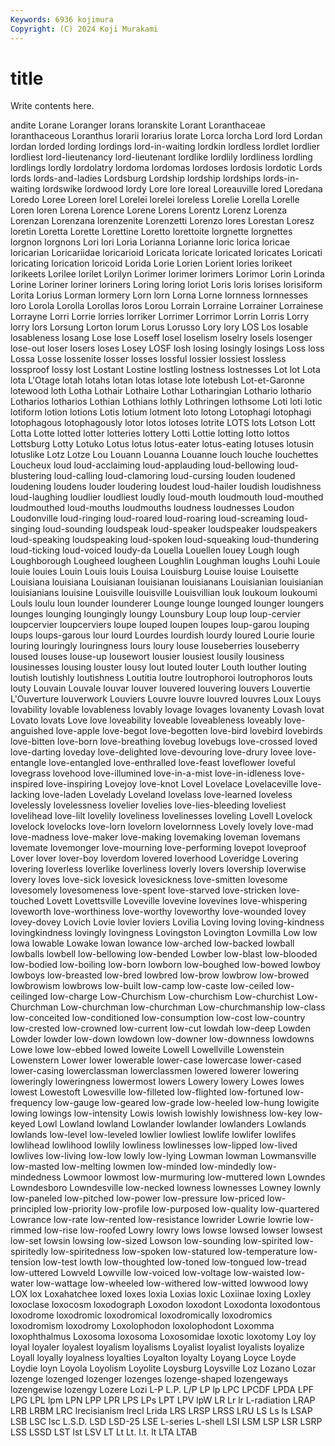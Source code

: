 ```yaml
---
Keywords: 6936 kojimura
Copyright: (C) 2024 Koji Murakami
---
```


# title

Write contents here.



andite Lorane Loranger lorans loranskite Lorant Loranthaceae loranthaceous
Loranthus lorarii lorarius lorate Lorca lorcha Lord lord Lordan lordan
lorded lording lordings lord-in-waiting lordkin lordless lordlet lordlier lordliest lord-lieutenancy
lord-lieutenant lordlike lordlily lordliness lordling lordlings lordly lordolatry lordoma lordomas
lordoses lordosis lordotic Lords lords lords-and-ladies Lordsburg Lordship lordship lordships
lords-in-waiting lordswike lordwood lordy Lore lore loreal Loreauville lored Loredana
Loredo Loree Loreen lorel Lorelei lorelei loreless Lorelie Lorella Lorelle
Loren loren Lorena Lorence Lorene Lorens Lorentz Lorenz Lorenza Lorenzan
Lorenzana lorenzenite Lorenzetti Lorenzo lores Lorestan Loresz loretin Loretta Lorette
Lorettine Loretto lorettoite lorgnette lorgnettes lorgnon lorgnons Lori lori Loria
Lorianna Lorianne loric lorica loricae loricarian Loricariidae loricarioid Loricata loricate
loricated loricates Loricati loricating lorication loricoid Lorida Lorie Lorien Lorient
lories lorikeet lorikeets Lorilee lorilet Lorilyn Lorimer lorimer lorimers Lorimor
Lorin Lorinda Lorine Loriner loriner loriners Loring loring loriot Loris
loris lorises lorisiform Lorita Lorius Lorman lormery Lorn lorn Lorna
Lorne lornness lornnesses loro Lorola Lorolla Lorollas loros Lorou Lorrain
Lorraine Lorrainer Lorrainese Lorrayne Lorri Lorrie lorries lorriker Lorrimer Lorrimor
Lorrin Lorris Lorry lorry lors Lorsung Lorton lorum Lorus Lorusso
Lory lory LOS Los losable losableness losang Lose lose Loseff
losel loselism loselry losels losenger lose-out loser losers loses Losey
LOSF losh losing losingly losings Loss loss Lossa Losse lossenite
losser losses lossful lossier lossiest lossless lossproof lossy lost Lostant
Lostine lostling lostness lostnesses Lot lot Lota lota L'Otage lotah
lotahs lotan lotas lotase lote lotebush Lot-et-Garonne lotewood loth Lotha
Lothair Lothaire Lothar Lotharingian Lothario lothario Lotharios lotharios Lothian Lothians
lothly Lothringen lothsome Loti loti lotic lotiform lotion lotions Lotis
lotium lotment loto lotong Lotophagi lotophagi lotophagous lotophagously lotor lotos
lotoses lotrite LOTS lots Lotson Lott Lotta Lotte lotted lotter
lotteries lottery Lotti Lottie lotting lotto lottos Lottsburg Lotty Lotuko
Lotus lotus lotus-eater lotus-eating lotuses lotusin lotuslike Lotz Lotze Lou
Louann Louanna Louanne louch louche louchettes Loucheux loud loud-acclaiming loud-applauding
loud-bellowing loud-blustering loud-calling loud-clamoring loud-cursing louden loudened loudening loudens louder
loudering loudest loud-hailer loudish loudishness loud-laughing loudlier loudliest loudly loud-mouth
loudmouth loud-mouthed loudmouthed loud-mouths loudmouths loudness loudnesses Loudon Loudonville loud-ringing
loud-roared loud-roaring loud-screaming loud-singing loud-sounding loudspeak loud-speaker loudspeaker loudspeakers loud-speaking
loudspeaking loud-spoken loud-squeaking loud-thundering loud-ticking loud-voiced loudy-da Louella Louellen louey
Lough lough Loughborough Lougheed lougheen Loughlin Loughman loughs Louhi Louie
louie louies Louin Louis louis Louisa Louisburg Louise louise Louisette
Louisiana louisiana Louisianan louisianan louisianans Louisianian louisianian louisianians louisine Louisville
louisville Louisvillian louk loukoum loukoumi Louls loulu loun lounder lounderer
Lounge lounge lounged lounger loungers lounges lounging loungingly loungy Lounsbury
Loup loup loup-cervier loupcervier loupcerviers loupe louped loupen loupes loup-garou
louping loups loups-garous lour lourd Lourdes lourdish lourdy loured Lourie
lourie louring louringly louringness lours loury louse louseberries louseberry loused
louses louse-up lousewort lousier lousiest lousily lousiness lousinesses lousing louster
lousy lout louted louter Louth louther louting loutish loutishly loutishness
Loutitia loutre loutrophoroi loutrophoros louts louty Louvain Louvale louvar louver
louvered louvering louvers Louvertie L'Ouverture louverwork Louviers Louvre louvre louvred
louvres Loux Louys lovability lovable lovableness lovably lovage lovages lovanenty
Lovash lovat Lovato lovats Love love loveability loveable loveableness loveably
love-anguished love-apple love-begot love-begotten love-bird lovebird lovebirds love-bitten love-born love-breathing
lovebug lovebugs love-crossed loved love-darting loveday love-delighted love-devouring love-drury lovee
love-entangle love-entangled love-enthralled love-feast loveflower loveful lovegrass lovehood love-illumined love-in-a-mist
love-in-idleness love-inspired love-inspiring Lovejoy love-knot Lovel Lovelace Lovelaceville love-lacking love-laden
Lovelady Loveland lovelass love-learned loveless lovelessly lovelessness lovelier lovelies love-lies-bleeding
loveliest lovelihead love-lilt lovelily loveliness lovelinesses loveling Lovell Lovelock lovelock
lovelocks love-lorn lovelorn lovelornness Lovely lovely love-mad love-madness love-maker love-making
lovemaking loveman lovemans lovemate lovemonger love-mourning love-performing lovepot loveproof Lover
lover lover-boy loverdom lovered loverhood Loveridge Lovering lovering loverless loverlike
loverliness loverly lovers lovership loverwise lovery loves love-sick lovesick lovesickness
love-smitten lovesome lovesomely lovesomeness love-spent love-starved love-stricken love-touched Lovett Lovettsville
Loveville lovevine lovevines love-whispering loveworth love-worthiness love-worthy loveworthy love-wounded lovey
lovey-dovey Lovich Lovie lovier loviers Lovilia Loving loving loving-kindness lovingkindness
lovingly lovingness Lovingston Lovington Lovmilla Low low lowa lowable Lowake
lowan lowance low-arched low-backed lowball lowballs lowbell low-bellowing low-bended Lowber
low-blast low-blooded low-bodied low-boiling low-born lowborn low-boughed low-bowed lowboy lowboys
low-breasted low-bred lowbred low-brow lowbrow low-browed lowbrowism lowbrows low-built low-camp
low-caste low-ceiled low-ceilinged low-charge Low-Churchism Low-churchism Low-churchist Low-Churchman Low-churchman low-churchman
Low-churchmanship low-class low-conceited low-conditioned low-consumption low-cost low-country low-crested low-crowned low-current
low-cut lowdah low-deep Lowden Lowder lowder low-down lowdown low-downer low-downness
lowdowns Lowe lowe low-ebbed lowed loweite Lowell Lowellville Lowenstein Lowenstern
Lower lower lowerable lower-case lowercase lower-cased lower-casing lowerclassman lowerclassmen lowered
lowerer lowering loweringly loweringness lowermost lowers Lowery lowery Lowes lowes
lowest Lowestoft Lowesville low-filleted low-flighted low-fortuned low-frequency low-gauge low-geared low-grade
low-heeled low-hung lowigite lowing lowings low-intensity Lowis lowish lowishly lowishness
low-key low-keyed Lowl Lowland lowland Lowlander lowlander lowlanders Lowlands lowlands
low-level low-leveled lowlier lowliest lowlife lowlifer lowlifes lowlihead lowlihood lowlily
lowliness lowlinesses low-lipped low-lived lowlives low-living low-low lowly low-lying Lowman
lowman Lowmansville low-masted low-melting lowmen low-minded low-mindedly low-mindedness Lowmoor lowmost
low-murmuring low-muttered lown Lowndes Lowndesboro Lowndesville low-necked lowness lownesses Lowney
lownly low-paneled low-pitched low-power low-pressure low-priced low-principled low-priority low-profile low-purposed
low-quality low-quartered Lowrance low-rate low-rented low-resistance lowrider Lowrie lowrie low-rimmed
low-rise low-roofed Lowry lowry lows lowse lowsed lowser lowsest low-set
lowsin lowsing low-sized Lowson low-sounding low-spirited low-spiritedly low-spiritedness low-spoken low-statured
low-temperature low-tension low-test lowth low-thoughted low-toned low-tongued low-tread low-uttered Lowveld
Lowville low-voiced low-voltage low-waisted low-water low-wattage low-wheeled low-withered low-witted lowwood
lowy LOX lox Loxahatchee loxed loxes loxia Loxias loxic Loxiinae
loxing Loxley loxoclase loxocosm loxodograph Loxodon loxodont Loxodonta loxodontous loxodrome
loxodromic loxodromical loxodromically loxodromics loxodromism loxodromy Loxolophodon loxolophodont Loxomma loxophthalmus
Loxosoma loxosoma Loxosomidae loxotic loxotomy Loy loy loyal loyaler loyalest
loyalism loyalisms Loyalist loyalist loyalists loyalize Loyall loyally loyalness loyalties
Loyalton loyalty Loyang Loyce Loyde Loydie loyn Loyola Loyolism Loyolite
Loysburg Loysville Loz Lozano Lozar lozenge lozenged lozenger lozenges lozenge-shaped
lozengeways lozengewise lozengy Lozere Lozi L-P L.P. L/P LP lp
LPC LPCDF LPDA LPF LPG LPL lpm LPN LPP LPR
LPS LPs LPT LPV lpW LR Lr lr L-radiation LRAP
LRB LRBM LRC lrecisianism lrecl Lrida LRS LRSP LRSS LRU
LS Ls ls LSAP LSB LSC lsc L.S.D. LSD LSD-25
LSE L-series L-shell LSI LSM LSP LSR LSRP LSS LSSD
LST lst LSV LT Lt Lt. l.t. lt LTA LTAB
